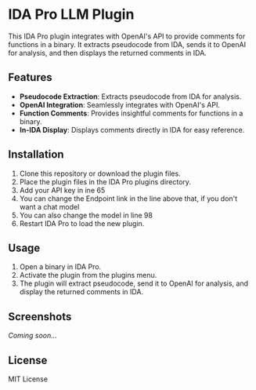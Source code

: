# IDA Pro LLM Plugin

This IDA Pro plugin integrates with OpenAI's API to provide comments for functions in a binary. It extracts pseudocode from IDA, sends it to OpenAI for analysis, and then displays the returned comments in IDA.

## Features

- **Pseudocode Extraction**: Extracts pseudocode from IDA for analysis.
- **OpenAI Integration**: Seamlessly integrates with OpenAI's API.
- **Function Comments**: Provides insightful comments for functions in a binary.
- **In-IDA Display**: Displays comments directly in IDA for easy reference.

## Installation

1. Clone this repository or download the plugin files.
2. Place the plugin files in the IDA Pro plugins directory.
3. Add your API key in ine 65
4. You can change the Endpoint link in the line above that, if you don't want a chat model
5. You can also change the model in line 98
6. Restart IDA Pro to load the new plugin.

## Usage

1. Open a binary in IDA Pro.
2. Activate the plugin from the plugins menu.
3. The plugin will extract pseudocode, send it to OpenAI for analysis, and display the returned comments in IDA.

## Screenshots

*Coming soon...*

## License

MIT License
